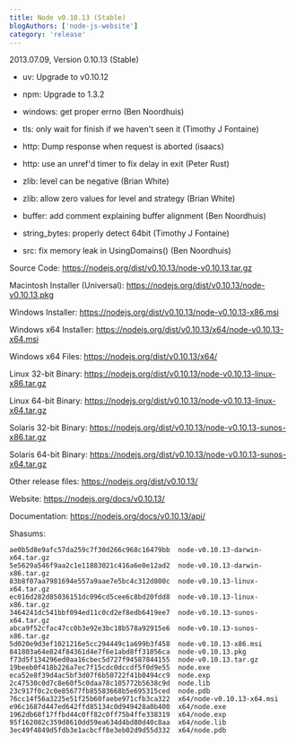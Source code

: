 ```yaml
---
title: Node v0.10.13 (Stable)
blogAuthors: ['node-js-website']
category: 'release'
---
```


2013.07.09, Version 0.10.13 (Stable)

* uv: Upgrade to v0.10.12

* npm: Upgrade to 1.3.2

* windows: get proper errno (Ben Noordhuis)

* tls: only wait for finish if we haven't seen it (Timothy J Fontaine)

* http: Dump response when request is aborted (isaacs)

* http: use an unref'd timer to fix delay in exit (Peter Rust)

* zlib: level can be negative (Brian White)

* zlib: allow zero values for level and strategy (Brian White)

* buffer: add comment explaining buffer alignment (Ben Noordhuis)

* string_bytes: properly detect 64bit (Timothy J Fontaine)

* src: fix memory leak in UsingDomains() (Ben Noordhuis)

Source Code: https://nodejs.org/dist/v0.10.13/node-v0.10.13.tar.gz

Macintosh Installer (Universal): https://nodejs.org/dist/v0.10.13/node-v0.10.13.pkg

Windows Installer: https://nodejs.org/dist/v0.10.13/node-v0.10.13-x86.msi

Windows x64 Installer: https://nodejs.org/dist/v0.10.13/x64/node-v0.10.13-x64.msi

Windows x64 Files: https://nodejs.org/dist/v0.10.13/x64/

Linux 32-bit Binary: https://nodejs.org/dist/v0.10.13/node-v0.10.13-linux-x86.tar.gz

Linux 64-bit Binary: https://nodejs.org/dist/v0.10.13/node-v0.10.13-linux-x64.tar.gz

Solaris 32-bit Binary: https://nodejs.org/dist/v0.10.13/node-v0.10.13-sunos-x86.tar.gz

Solaris 64-bit Binary: https://nodejs.org/dist/v0.10.13/node-v0.10.13-sunos-x64.tar.gz

Other release files: https://nodejs.org/dist/v0.10.13/

Website: https://nodejs.org/docs/v0.10.13/

Documentation: https://nodejs.org/docs/v0.10.13/api/

Shasums:

```
ae0b5d8e9afc57da259c7f30d266c968c16479bb  node-v0.10.13-darwin-x64.tar.gz
5e5629a546f9aa2c1e11883021c416a6e0e12ad2  node-v0.10.13-darwin-x86.tar.gz
83b8f07aa7981694e557a9aae7e5bc4c312d800c  node-v0.10.13-linux-x64.tar.gz
ec016d282d85036151dc096cd5cee6c8bd20fdd8  node-v0.10.13-linux-x86.tar.gz
3464241dc541bbf094ed11c0cd2ef8edb6419ee7  node-v0.10.13-sunos-x64.tar.gz
abca9f52cfac47cc0b3e92e3bc18b578a92915e6  node-v0.10.13-sunos-x86.tar.gz
5d020e9d3ef1021216e5cc294449c1a699b3f458  node-v0.10.13-x86.msi
841803a64e824f84361d4e7f6e1abd8ff31056ca  node-v0.10.13.pkg
f73d5f134296ed0aa16cbec5d727f94587844155  node-v0.10.13.tar.gz
19beeb0f418b226a7ec7f15cdc0dccdf5f0d9e55  node.exe
eca52e8f39d4ac5bf3d07f6b50722f41b0494cc9  node.exp
2c47530c0d7c8e60f5c0daa78c105772b5638c9d  node.lib
23c917f0c2c0e85677fb85583668b5e695315ced  node.pdb
76cc14f56a3225e51f25b60faebe971cfb3ca322  x64/node-v0.10.13-x64.msi
e96c1687d447ed642ffd85134c0d949428a0b400  x64/node.exe
1962db68f17ffbd44c0ff82c0ff75b4ffe338319  x64/node.exp
95f162082c359d8610dd59ea634d4bd80d40c8aa  x64/node.lib
3ec49f4849d5fdb3e1acbcff8e3eb02d9d55d332  x64/node.pdb
```
